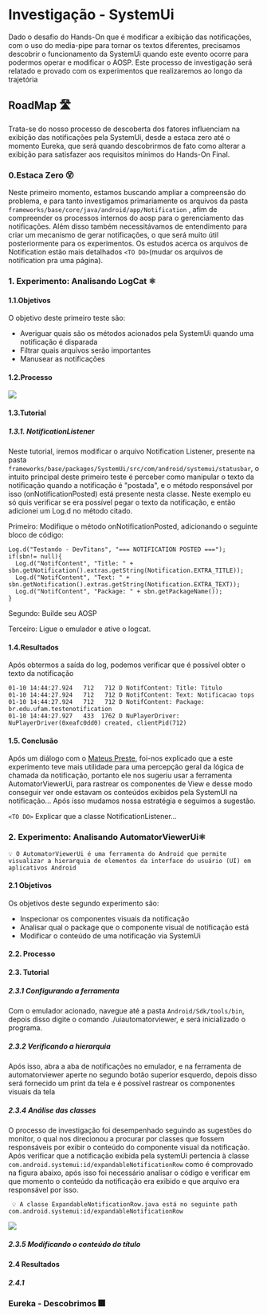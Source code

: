 # Investigação - SystemUi 

Dado o desafio do Hands-On que é modificar a exibição das notificações, com o uso do media-pipe para tornar os textos diferentes, precisamos descobrir o funcionamento da SystemUi quando este evento ocorre para podermos operar e modificar o AOSP. Este processo de investigação será relatado e provado com os experimentos que realizaremos ao longo da trajetória


## RoadMap 🛣️

Trata-se do nosso processo de descoberta dos fatores influenciam na exibição das notificações pela SystemUi, desde a estaca zero até o momento Eureka, que será quando descobrirmos de fato como alterar a exibição para satisfazer aos requisitos mínimos do Hands-On Final.

### 0.Estaca Zero 😵

Neste primeiro momento, estamos buscando ampliar a compreensão do problema, e para tanto investigamos primariamente os arquivos da pasta ``` frameworks/base/core/java/android/app/Notification``` , afim de compreender os processos internos do aosp para o gerenciamento das notificações. Além disso também necessitávamos de entendimento para criar um mecanismo de gerar notificações, o que será muito útil posteriormente para os experimentos. Os estudos acerca os arquivos de Notification estão mais detalhados  `<TO DO>`(mudar os arquivos de notification pra uma página). 

### 1. Experimento: Analisando LogCat ⚛️

#### 1.1.Objetivos

O objetivo deste primeiro teste são:

* Averiguar quais são os métodos acionados pela SystemUi quando uma notificação é disparada
* Filtrar quais arquivos serão importantes
* Manusear as notificações

#### 1.2.Processo

<img src="https://github.com/wasp-lahis/DevTITANS-Hands-On-AOSP/blob/study/systemui/Estudos/Notificacoes/imgs/PrimExpProcess.png" >

#### 1.3.Tutorial

##### 1.3.1. NotificationListener 

Neste tutorial, iremos modificar o arquivo Notification Listener, presente na pasta ```frameworks/base/packages/SystemUi/src/com/android/systemui/statusbar```, o intuito principal deste primeiro teste é perceber como manipular o texto da notificação quando a notificação é "postada", e o método responsável por isso (onNotificationPosted) está presente nesta classe. Neste exemplo eu só quis verificar se era possível pegar o texto da notificação, e então adicionei um Log.d no método citado.

Primeiro: Modifique o método onNotificationPosted, adicionando o seguinte bloco de código:

```
Log.d("Testando - DevTitans", "=== NOTIFICATION POSTED ===");
if(sbn!= null){
  Log.d("NotifContent", "Title: " + sbn.getNotification().extras.getString(Notification.EXTRA_TITLE));
  Log.d("NotifContent", "Text: " + sbn.getNotification().extras.getString(Notification.EXTRA_TEXT));
  Log.d("NotifContent", "Package: " + sbn.getPackageName());
}
```
Segundo: Builde seu AOSP

Terceiro: Ligue o emulador e ative o logcat.


#### 1.4.Resultados

Após obtermos a saída do log, podemos verificar que é possível obter o texto da notificação

```
01-10 14:44:27.924   712   712 D NotifContent: Title: Titulo
01-10 14:44:27.924   712   712 D NotifContent: Text: Notificacao tops
01-10 14:44:27.924   712   712 D NotifContent: Package: br.edu.ufam.testenotification
01-10 14:44:27.927   433  1762 D NuPlayerDriver: NuPlayerDriver(0xeafc0dd0) created, clientPid(712)
```

#### 1.5. Conclusão

Após um diálogo com o [Mateus Preste](https://github.com/mateusPreste), foi-nos explicado que a este experimento teve mais utilidade para uma percepção geral da lógica de chamada da notificação, portanto ele nos sugeriu usar a ferramenta AutomatorViewerUi, para rastrear os componentes de View e desse modo conseguir ver onde estavam os conteúdos exibidos pela SystemUI na notificação... Após isso mudamos nossa estratégia e seguimos a sugestão. 

 `<TO DO>` Explicar que a classe NotificationListener...


### 2. Experimento: Analisando AutomatorViewerUi⚛️

```💡 O AutomatorViewerUi é uma ferramenta do Android que permite visualizar a hierarquia de elementos da interface do usuário (UI) em aplicativos Android```

#### 2.1 Objetivos

Os objetivos deste segundo experimento são:

* Inspecionar os componentes visuais da notificação
* Analisar qual o package que o componente visual de notificação está
* Modificar o conteúdo de uma notificação via SystemUi

#### 2.2. Processo

#### 2.3. Tutorial

##### 2.3.1 Configurando a ferramenta

Com o emulador acionado, navegue até a pasta ```Android/Sdk/tools/bin```, depois disso digite o comando ./uiautomatorviewer, e será inicializado o programa.

##### 2.3.2 Verificando a hierarquia

Após isso, abra a aba de notificações no emulador, e na ferramenta de automatorviewer aperte no segundo botão superior esquerdo, depois disso será fornecido um print da tela e é possível rastrear os componentes visuais da tela

##### 2.3.4 Análise das classes 

O processo de investigação foi desempenhado seguindo as sugestões do monitor, o qual nos direcionou a procurar por classes que fossem responsáveis por exibir o conteúdo do componente visual da notificação. Após verificar que a notificação exibida pela systemUi pertencia à classe ```com.android.systemui:id/expandableNotificationRow``` como é comprovado na figura abaixo, após isso foi necessário analisar o código e verificar em que momento o conteúdo da notificação era exibido e que arquivo era responsável por isso.

``` 💡 A classe ExpandableNotificationRow.java está no seguinte path com.android.systemui:id/expandableNotificationRow```

<img src ="https://github.com/wasp-lahis/DevTITANS-Hands-On-AOSP/blob/study/systemui/Estudos/Notificacoes/imgs/Captura%20de%20tela%20de%202025-01-14%2014-11-14.png" >



##### 2.3.5 Modificando o conteúdo do título 



#### 2.4 Resultados

##### 2.4.1 






### Eureka - Descobrimos 🎆
